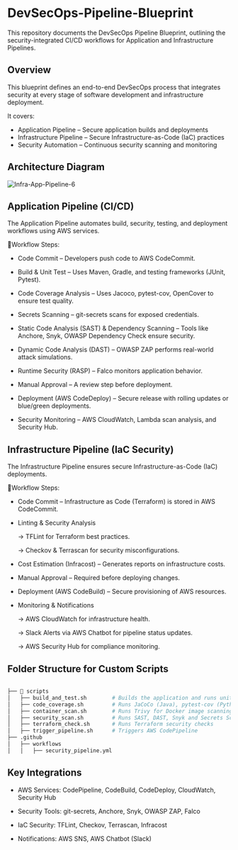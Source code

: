 # DevSecOps-Pipeline-Blueprint
This repository documents the DevSecOps Pipeline Blueprint, outlining the security-integrated CI/CD workflows for Application and Infrastructure Pipelines.  

## Overview
This blueprint defines an end-to-end DevSecOps process that integrates security at every stage of software development and infrastructure deployment.

It covers:
- Application Pipeline – Secure application builds and deployments
- Infrastructure Pipeline – Secure Infrastructure-as-Code (IaC) practices
- Security Automation – Continuous security scanning and monitoring

## Architecture Diagram
![Infra-App-Pipeline-6](https://github.com/user-attachments/assets/720e65ee-08b4-40aa-bd49-18b524145206)

## Application Pipeline (CI/CD)

The Application Pipeline automates build, security, testing, and deployment workflows using AWS services.

🔹Workflow Steps:

 - Code Commit – Developers push code to AWS CodeCommit.

 - Build & Unit Test – Uses Maven, Gradle, and testing frameworks (JUnit, Pytest).

 - Code Coverage Analysis – Uses Jacoco, pytest-cov, OpenCover to ensure test quality.

 - Secrets Scanning – git-secrets scans for exposed credentials.

 - Static Code Analysis (SAST) & Dependency Scanning – Tools like Anchore, Snyk, OWASP Dependency Check ensure security.

 - Dynamic Code Analysis (DAST) – OWASP ZAP performs real-world attack simulations.

 - Runtime Security (RASP) – Falco monitors application behavior.

 - Manual Approval – A review step before deployment.

 - Deployment (AWS CodeDeploy) – Secure release with rolling updates or blue/green deployments.

 - Security Monitoring – AWS CloudWatch, Lambda scan analysis, and Security Hub.


## Infrastructure Pipeline (IaC Security)

The Infrastructure Pipeline ensures secure Infrastructure-as-Code (IaC) deployments.

🔹Workflow Steps:

 - Code Commit – Infrastructure as Code (Terraform) is stored in AWS CodeCommit.

 - Linting & Security Analysis

    -> TFLint for Terraform best practices.
  
    -> Checkov & Terrascan for security misconfigurations.
   
 - Cost Estimation (Infracost) – Generates reports on infrastructure costs.
   
 - Manual Approval – Required before deploying changes.
   
 - Deployment (AWS CodeBuild) – Secure provisioning of AWS resources.
   
 - Monitoring & Notifications
   
    -> AWS CloudWatch for infrastructure health.
   
    -> Slack Alerts via AWS Chatbot for pipeline status updates.
   
    -> AWS Security Hub for compliance monitoring.

## Folder Structure for Custom Scripts

```bash

├── 📂 scripts
│   ├── build_and_test.sh        # Builds the application and runs unit tests.
│   ├── code_coverage.sh         # Runs JaCoCo (Java), pytest-cov (Python) and OpenCover (.NET).
│   ├── container_scan.sh        # Runs Trivy for Docker image scanning
│   ├── security_scan.sh         # Runs SAST, DAST, Snyk and Secrets Scanning
│   ├── terraform_check.sh       # Runs Terraform security checks
│   ├── trigger_pipeline.sh      # Triggers AWS CodePipeline
├── .github
│   ├── workflows
│   │   ├── security_pipeline.yml
```

## Key Integrations

- AWS Services: CodePipeline, CodeBuild, CodeDeploy, CloudWatch, Security Hub

- Security Tools: git-secrets, Anchore, Snyk, OWASP ZAP, Falco

- IaC Security: TFLint, Checkov, Terrascan, Infracost

- Notifications: AWS SNS, AWS Chatbot (Slack)



